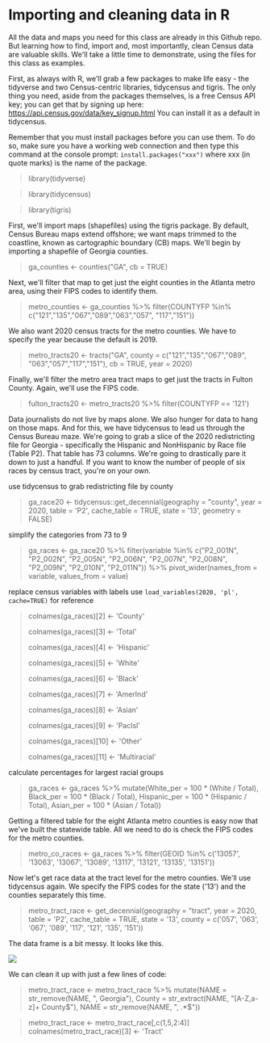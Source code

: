 # Importing and cleaning data in R

All the data and maps you need for this class are already in this Github repo. But learning how to find, import and, most importantly, clean Census data are valuable skills. We'll take a little time to demonstrate, using the files for this class as examples.

First, as always with R, we'll grab a few packages to make life easy - the tidyverse and two Census-centric libraries, tidycensus and tigris. The only thing you need, aside from the packages themselves, is a free Census API key; you can get that by signing up here: <https://api.census.gov/data/key_signup.html> You can install it as a default in tidycensus.

Remember that you must install packages before you can use them. To do so, make sure you have a working web connection and then type this command at the console prompt: <code>install.packages("xxx")</code> where xxx (in quote marks) is the name of the package.

> library(tidyverse)

> library(tidycensus)

> library(tigris)

First, we'll import maps (shapefiles) using the tigris package. By default, Census Bureau maps extend offshore; we want maps trimmed to the coastline, known as cartographic boundary (CB) maps. We'll begin by importing a shapefile of Georgia counties.

> ga_counties <- counties("GA", cb = TRUE)

Next, we'll filter that map to get just the eight counties in the Atlanta metro area, using their FIPS codes to identify them.

> metro_counties <- ga_counties %>% 
  filter(COUNTYFP %in% c("121","135","067","089","063","057",
                         "117","151"))

We also want 2020 census tracts for the metro counties. We have to specify the year because the default is 2019.

> metro_tracts20 <- tracts("GA", county = c("121","135","067","089",
                                          "063","057","117","151"), 
                         cb = TRUE, year = 2020)

Finally, we'll filter the metro area tract maps to get just the tracts in Fulton County. Again, we'll use the FIPS code.

> fulton_tracts20 <- metro_tracts20 %>% 
  filter(COUNTYFP == '121')

Data journalists do not live by maps alone. We also hunger for data to hang on those maps. And for this, we have tidycensus to lead us through the Census Bureau maze. We're going to grab a slice of the 2020 redistricting file for Georgia - specifically the Hispanic and NonHispanic by Race file (Table P2). That table has 73 columns. We're going to drastically pare it down to just a handful. If you want to know the number of people of six races by census tract, you're on your own.

use tidycensus to grab redistricting file by county
> ga_race20 <- tidycensus::get_decennial(geography = "county", 
                                       year = 2020,
                                       table = 'P2',
                                       cache_table = TRUE,
                                       state = '13',
                                       geometry = FALSE) 

simplify the categories from 73 to 9
> ga_races <- ga_race20 %>% 
  filter(variable %in% c("P2_001N", "P2_002N", "P2_005N", "P2_006N",
                         "P2_007N", "P2_008N", "P2_009N",
                          "P2_010N", "P2_011N")) %>% 
  pivot_wider(names_from = variable, values_from = value)

replace census variables with labels
use `load_variables(2020, 'pl', cache=TRUE)` for reference 
> colnames(ga_races)[2] <- 'County'
> 
> colnames(ga_races)[3] <- 'Total'
> 
> colnames(ga_races)[4] <- 'Hispanic'
> 
> colnames(ga_races)[5] <- 'White'
> 
> colnames(ga_races)[6] <- 'Black'
> 
> colnames(ga_races)[7] <- 'AmerInd'
> 
> colnames(ga_races)[8] <- 'Asian'
> 
> colnames(ga_races)[9] <- 'PacIsl'
> 
> colnames(ga_races)[10] <- 'Other'
> 
> colnames(ga_races)[11] <- 'Multiracial'

calculate percentages for largest racial groups
> ga_races <- ga_races %>% 
  mutate(White_per = 100 * (White / Total),
         Black_per = 100 * (Black / Total),
         Hispanic_per = 100 * (Hispanic / Total),
         Asian_per = 100 * (Asian / Total))
         
Getting a filtered table for the eight Atlanta metro counties is easy now that we've built the statewide table. All we need to do is check the FIPS codes for the metro counties.

> metro_co_races <- ga_races %>% 
  filter(GEOID %in% c('13057', '13063', '13067', '13089', '13117',
                      '13121', '13135', '13151'))
                      
Now let's get race data at the tract level for the metro counties. We'll use tidycensus again. We specify the FIPS codes for the state ('13') and the counties separately this time.

> metro_tract_race <- get_decennial(geography = "tract", 
                                year = 2020,
                                table = 'P2',
                                cache_table = TRUE,
                                state = '13',
                                county = c('057', '063', 
                                           '067', '089', 
                                           '117',
                                           '121', '135', 
                                           '151'))
                                           
The data frame is a bit messy. It looks like this.

![](https://github.com/roncampbell/NICAR2022/blob/images/metro_tract_race.png)

We can clean it up with just a few lines of code:

> metro_tract_race <- metro_tract_race %>% 
  mutate(NAME = str_remove(NAME, ", Georgia"),
         County = str_extract(NAME, "[A-Z,a-z]+ County$"),
         NAME = str_remove(NAME, ", .*$"))
         
> metro_tract_race <- metro_tract_race[,c(1,5,2:4)]
> colnames(metro_tract_race)[3] <- 'Tract'



